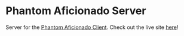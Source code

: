 # Phantom Aficionado Server

Server for the [Phantom Aficionado Client](https://github.com/UnsnugHero/Phan-Client). Check out the live site [here](https://p5phansite.com)!
